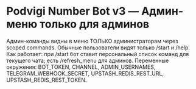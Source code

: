 # Podvigi Number Bot v3 — Админ-меню только для админов
Админ-команды видны в меню ТОЛЬКО администраторам через scoped commands. Обычные пользователи видят только /start и /help.
Как работает: при /start бот ставит персональный список команд для текущего чата; есть /refresh_menu для админов.
Переменные окружения: BOT_TOKEN, CHANNEL, ADMIN_USERNAMES, TELEGRAM_WEBHOOK_SECRET, UPSTASH_REDIS_REST_URL, UPSTASH_REDIS_REST_TOKEN.
